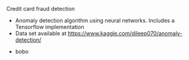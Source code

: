 Credit card fraud detection

- Anomaly detection algorithm using neural networks. Includes a Tensorflow implementation
- Data set available at https://www.kaggle.com/dileep070/anomaly-detection/

* bobo
